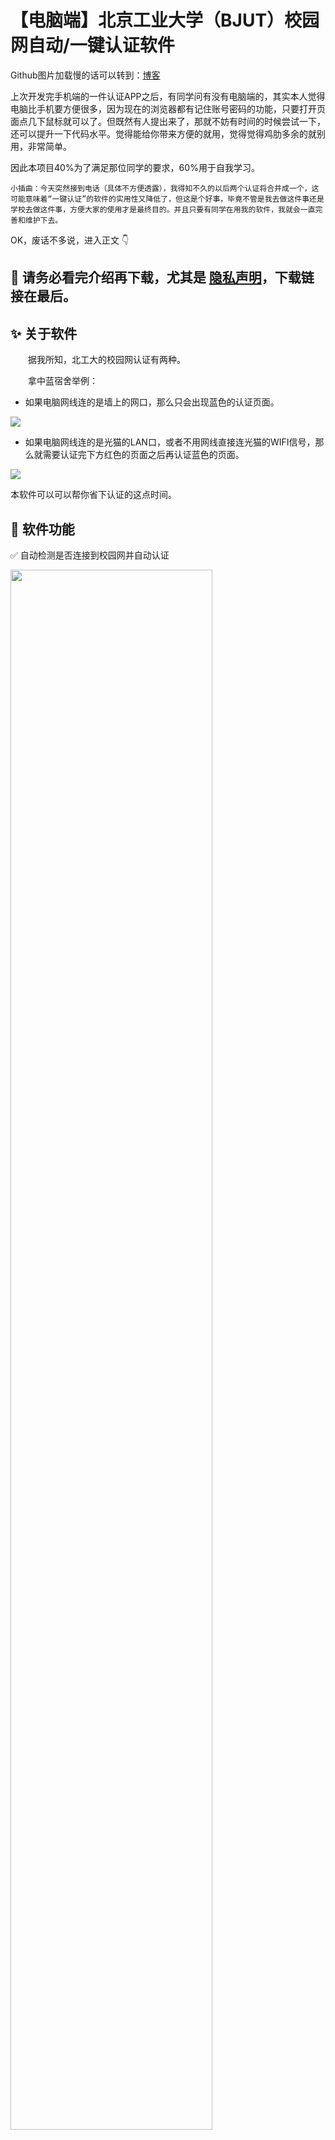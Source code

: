 # 【电脑端】北京工业大学（BJUT）校园网自动/一键认证软件

Github图片加载慢的话可以转到：[博客](https://zwhyzzz.top/bjut-net-auth/)

上次开发完手机端的一件认证APP之后，有同学问有没有电脑端的，其实本人觉得电脑比手机要方便很多，因为现在的浏览器都有记住账号密码的功能，只要打开页面点几下鼠标就可以了。但既然有人提出来了，那就不妨有时间的时候尝试一下，还可以提升一下代码水平。觉得能给你带来方便的就用，觉得觉得鸡肋多余的就别用，非常简单。

因此本项目40%为了满足那位同学的要求，60%用于自我学习。

`小插曲：今天突然接到电话（具体不方便透露），我得知不久的以后两个认证将合并成一个，这可能意味着“一键认证”的软件的实用性又降低了，但这是个好事，毕竟不管是我去做这件事还是学校去做这件事，方便大家的使用才是最终目的。并且只要有同学在用我的软件，我就会一直完善和维护下去。`

OK，废话不多说，进入正文 👇

## 🚩 请务必看完介绍再下载，尤其是 [隐私声明](#yssm)，下载链接在最后。 

## ✨ 关于软件

　　据我所知，北工大的校园网认证有两种。

　　拿中蓝宿舍举例：

- 如果电脑网线连的是墙上的网口，那么只会出现蓝色的认证页面。

![](https://zwhy-1310134253.cos.ap-beijing.myqcloud.com/blue.png)

- 如果电脑网线连的是光猫的LAN口，或者不用网线直接连光猫的WIFI信号，那么就需要认证完下方红色的页面之后再认证蓝色的页面。
  
![](https://zwhy-1310134253.cos.ap-beijing.myqcloud.com/red.png)

本软件可以可以帮你省下认证的这点时间。

## 🎄 软件功能

✅  自动检测是否连接到校园网并自动认证

<img src="https://zwhy-1310134253.cos.ap-beijing.myqcloud.com/bjut_auth1.gif" width="80%" height="80%" />

✅  兼容两种认证的类型

✅  一切交互或通知都使用原生的Windows通知弹窗，看着很舒服有没有

![](https://zwhy-1310134253.cos.ap-beijing.myqcloud.com/bjut_auth2.jpg)

✅  快捷查看流量使用情况

<img src="https://zwhy-1310134253.cos.ap-beijing.myqcloud.com/bjut_auth3.gif" width="80%" height="80%" />

✅  可以设置或取消开机自启动

<img src="https://zwhy-1310134253.cos.ap-beijing.myqcloud.com/bjut_auth4.gif" width="80%" height="80%" />

## <span id="yssm">📢 隐私声明</span>

本软件不会收集任何信息，一切数据皆存储在设备本地。

由于代码调用了Windows系统的Toast通知、设置开机自启动会读写注册表，如果杀毒软件提示风险属于误报，请放心使用。

本人用研究生延毕做担保，本软件绝对无毒无害！

同时，为防止有人对代码进行修改、植入后门以窃取账号信息，将不对代码进行开源。

腾讯哈勃分析结果：

![](https://zwhy-1310134253.cos.ap-beijing.myqcloud.com/habo.jpg)

360木马云查杀结果：

![](https://zwhy-1310134253.cos.ap-beijing.myqcloud.com/bjut_auth6.png)

## 🔔 使用方法

### 首次使用

- 第一次打开软件时，会有输入账号密码的提示，输入完后会生成一个配置文件，以后无需再输入。

<img src="https://zwhy-1310134253.cos.ap-beijing.myqcloud.com/bjut_auth5.png" width="80%" height="80%" />

　　一般来说，这一步做完就不用再管了。

### 开机自启动

- 如果设置为开机自启动，那么每次开机后都会自动检测是否连接到校园网并自动认证。（推荐）

- 如果没有设置开机自启动，那么每次打开软件后都会自动检测是否连接到校园网并自动认证。

### 手动认证

- 如果自动认证失败了（例如改了密码），可以在软件右键菜单中点击“一键认证”进行手动认证，认证成功后会更新配置。

### 其他也没啥了，可以自行体会

## 🆘 注意事项

　　本软件是基于.NET Framework 4.6.1框架开发的，其他设备运行有可能存在兼容等问题，若遇到相关问题可以添加我的微信反馈。

<img src="https://zwhy-1310134253.cos.ap-beijing.myqcloud.com/wx_code.jpg" width="40%" height="40%" />

## 📥 下载地址

https://wwuw.lanzouj.com/iuXoK0zoecwd

## ⭐ 额外说明

　　如果你觉得有用，麻烦给个star吧⭐如果你在使用的过程中遇到了什么问题，或者有什么建议，欢迎点击软件右键菜单中的“联系作者”按钮加我为好友，同时也欢迎各路大佬交流学习！
